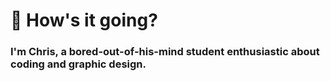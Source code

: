 <h1>👋 How's it going?</h1>
<h3>I'm Chris, a bored-out-of-his-mind student enthusiastic about coding and graphic design.</h3>
